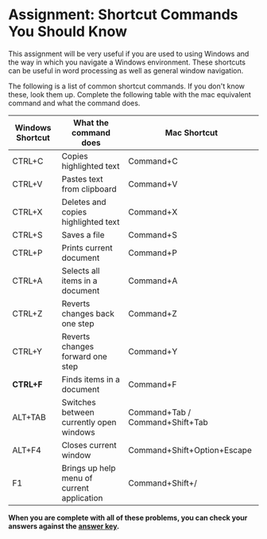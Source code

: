# Assignment: Shortcut Commands You Should Know
This assignment will be very useful if you are used to using Windows and the way in which you navigate a Windows environment. These shortcuts can be useful in word processing as well as general window navigation.

The following is a list of common shortcut commands. If you don't know these, look them up. Complete the following table with the mac equivalent command and what the command does.

| Windows Shortcut | What the command does | Mac Shortcut
|------------------|-----------------------|-------------
| CTRL+C           | Copies highlighted text                | Command+C
| CTRL+V           | Pastes text from clipboard                | Command+V
| CTRL+X           | Deletes and copies highlighted text                | Command+X
| CTRL+S           | Saves a file                | Command+S
| CTRL+P           | Prints current document                | Command+P
| CTRL+A           | Selects all items in a document                | Command+A
| CTRL+Z           | Reverts changes back one step                | Command+Z
| CTRL+Y           | Reverts changes forward one step                | Command+Y
| **CTRL+F**       | Finds items in a document                | Command+F
| ALT+TAB          | Switches between currently open windows                | Command+Tab / Command+Shift+Tab
| ALT+F4           | Closes current window                | Command+Shift+Option+Escape
| F1               | Brings up help menu of current application                | Command+Shift+/


**When you are complete with all of these problems, you can check your answers against the [answer key](../assignments/shortcuts-answers.md).**
